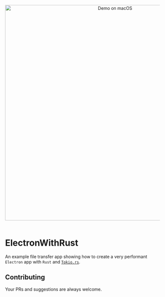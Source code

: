 <p align="center">
  <img src="https://raw.githubusercontent.com/rousan/electron-with-rust/master/demo.png" alt="Demo on macOS" height="700">
    <br>
    <br>
</p>

# ElectronWithRust

An example file transfer app showing how to create a very performant `Electron` app with `Rust` and [`Tokio.rs`](https://tokio.rs/).

## Contributing

Your PRs and suggestions are always welcome.
